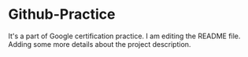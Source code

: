 # Github-Practice
It's a part of Google certification practice.
I am editing the README file. Adding some more details about the project description.
